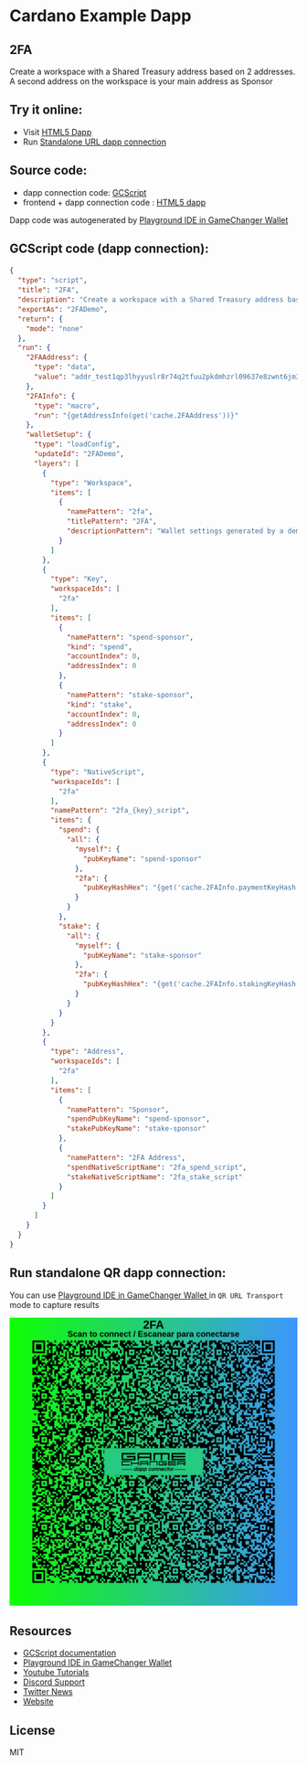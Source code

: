 
# Cardano Example Dapp

## **2FA**

Create a workspace with a Shared Treasury address based on 2 addresses. A second address on the workspace is your main address as Sponsor


## Try it online: 

-  Visit [HTML5 Dapp](https://raw.githubusercontent.com/GameChangerFinance/gamechanger.wallet/main/examples/2FA.html)
-  Run [Standalone URL dapp connection](https://beta-wallet.gamechanger.finance/api/2/run/1-H4sIAAAAAAAAA5VU70_bMBD9V6x8ASSGuhRayreKaaKahJA6iQ8TQm58aUIT29jnhlDlf985vxpg3ca3-O787t275-wCLDUEV4GNTKoxOA0wxcwHwu9zOgloEqmSFLs2wBEYZ4UyG6t5BKxIMaHAMuEGBPtJBdaZknEhDFjLVtxSWEkWdiGwZ2zOLERKir6MCjCBAWxqWamcYTlPZV_FLVtqJa0yxAxetDI4tw3Vb5ArChpAZ4jpLsiV8FNIJSGoKOHqKFXOGzB_akcXHDnd3fLM-aPv9ohg8euzHmdJWTqbmUszPX8OMXYu1BuRJ68mG80m4ylcvhYSJ0_5WD8Zl79cTG1eFtvZDIvpxfjVXEz0s77M-Hmoo5GIw6dRVownSWy3UeK2554acVrIWA0I5Twy9TSedLBbA7akfd0xHY-PIh4lcLYf5-jkpPJgBc8ywCXJoAeAmeLiWsk4XROq0zQwLMQb4TJegiFRfvV37rtdUDZFyJuk5DnccUTwKgdhzDvHDILvjbNP3dfsaPmIqVxbtgYJhsgItiLLMEFcWHONoWJR5zZC7DwQVA_Vac_xB5TUqnfNQniSNauHw6StBim-2N5Im1SKLkxHHkXKSVxIAS_B1eg04J32TcC3fweIfAN_APTh_wEcTnTLMd3CsnuMB0b7sIXH3QbK6rF_xO3su3Yq-iDl62dRWshi_6XdiuS7JaQPmnhTUqO-6Ibb5MZzrb04MJ_345nmZQ4S27oj78OKEJrx_935jXif6-zvko_edq4GanZv_dMe2f9mamXuDmvVDnr3t5k-PBvy855ajTfce4vi11rn9mutgQ-V-lxXSp56ICV-AyU2c8XeBQAA)

## Source code:

- dapp connection code: [GCScript](2FA.gcscript)
- frontend + dapp connection code : [HTML5 dapp](2FA.html)

Dapp code was autogenerated by [Playground IDE in GameChanger Wallet ](https://beta-wallet.gamechanger.finance/playground)

## GCScript code (dapp connection):
```json
{
  "type": "script",
  "title": "2FA",
  "description": "Create a workspace with a Shared Treasury address based on 2 addresses. A second address on the workspace is your main address as Sponsor",
  "exportAs": "2FADemo",
  "return": {
    "mode": "none"
  },
  "run": {
    "2FAAddress": {
      "type": "data",
      "value": "addr_test1qp3lhyyuslr8r74q2tfuu2pkdmhzrl09637e8zwnt6jm3pjrumx57smywv99tw753zr56pqp8la42pc0df2j0lw36hfsvchuv4"
    },
    "2FAInfo": {
      "type": "macro",
      "run": "{getAddressInfo(get('cache.2FAAddress'))}"
    },
    "walletSetup": {
      "type": "loadConfig",
      "updateId": "2FADemo",
      "layers": [
        {
          "type": "Workspace",
          "items": [
            {
              "namePattern": "2fa",
              "titlePattern": "2FA",
              "descriptionPattern": "Wallet settings generated by a demo script to create a 2FA address"
            }
          ]
        },
        {
          "type": "Key",
          "workspaceIds": [
            "2fa"
          ],
          "items": [
            {
              "namePattern": "spend-sponsor",
              "kind": "spend",
              "accountIndex": 0,
              "addressIndex": 0
            },
            {
              "namePattern": "stake-sponsor",
              "kind": "stake",
              "accountIndex": 0,
              "addressIndex": 0
            }
          ]
        },
        {
          "type": "NativeScript",
          "workspaceIds": [
            "2fa"
          ],
          "namePattern": "2fa_{key}_script",
          "items": {
            "spend": {
              "all": {
                "myself": {
                  "pubKeyName": "spend-sponsor"
                },
                "2fa": {
                  "pubKeyHashHex": "{get('cache.2FAInfo.paymentKeyHash')}"
                }
              }
            },
            "stake": {
              "all": {
                "myself": {
                  "pubKeyName": "stake-sponsor"
                },
                "2fa": {
                  "pubKeyHashHex": "{get('cache.2FAInfo.stakingKeyHash')}"
                }
              }
            }
          }
        },
        {
          "type": "Address",
          "workspaceIds": [
            "2fa"
          ],
          "items": [
            {
              "namePattern": "Sponsor",
              "spendPubKeyName": "spend-sponsor",
              "stakePubKeyName": "stake-sponsor"
            },
            {
              "namePattern": "2FA Address",
              "spendNativeScriptName": "2fa_spend_script",
              "stakeNativeScriptName": "2fa_stake_script"
            }
          ]
        }
      ]
    }
  }
}
```

## Run standalone QR dapp connection: 

You can use [Playground IDE in GameChanger Wallet ](https://beta-wallet.gamechanger.finance/playground) in `QR URL Transport` mode to capture results

[![QR URL Transport](2FA.png)](https://beta-wallet.gamechanger.finance/api/2/run/1-H4sIAAAAAAAAA5VU70_bMBD9V6x8ASSGuhRayreKaaKahJA6iQ8TQm58aUIT29jnhlDlf985vxpg3ca3-O787t275-wCLDUEV4GNTKoxOA0wxcwHwu9zOgloEqmSFLs2wBEYZ4UyG6t5BKxIMaHAMuEGBPtJBdaZknEhDFjLVtxSWEkWdiGwZ2zOLERKir6MCjCBAWxqWamcYTlPZV_FLVtqJa0yxAxetDI4tw3Vb5ArChpAZ4jpLsiV8FNIJSGoKOHqKFXOGzB_akcXHDnd3fLM-aPv9ohg8euzHmdJWTqbmUszPX8OMXYu1BuRJ68mG80m4ylcvhYSJ0_5WD8Zl79cTG1eFtvZDIvpxfjVXEz0s77M-Hmoo5GIw6dRVownSWy3UeK2554acVrIWA0I5Twy9TSedLBbA7akfd0xHY-PIh4lcLYf5-jkpPJgBc8ywCXJoAeAmeLiWsk4XROq0zQwLMQb4TJegiFRfvV37rtdUDZFyJuk5DnccUTwKgdhzDvHDILvjbNP3dfsaPmIqVxbtgYJhsgItiLLMEFcWHONoWJR5zZC7DwQVA_Vac_xB5TUqnfNQniSNauHw6StBim-2N5Im1SKLkxHHkXKSVxIAS_B1eg04J32TcC3fweIfAN_APTh_wEcTnTLMd3CsnuMB0b7sIXH3QbK6rF_xO3su3Yq-iDl62dRWshi_6XdiuS7JaQPmnhTUqO-6Ibb5MZzrb04MJ_345nmZQ4S27oj78OKEJrx_935jXif6-zvko_edq4GanZv_dMe2f9mamXuDmvVDnr3t5k-PBvy855ajTfce4vi11rn9mutgQ-V-lxXSp56ICV-AyU2c8XeBQAA)

## Resources
- [GCScript documentation](https://beta-wallet.gamechanger.finance/doc/api/v2/api.html)
- [Playground IDE in GameChanger Wallet ](https://beta-wallet.gamechanger.finance/playground)
- [Youtube Tutorials](https://www.youtube.com/@gamechanger.finance)
- [Discord Support](https://discord.gg/vpbfyRaDKG)
- [Twitter News](https://twitter.com/GameChangerOk)
- [Website](https://gamechanger.finance)

## License
MIT 
    
